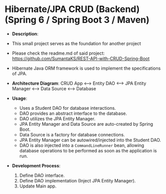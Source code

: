 # Hibernate/JPA CRUD (Backend) (Spring 6 / Spring Boot 3 / Maven)

- **Description**:
- This small project serves as the foundation for another project
- Please check the readme.md of said project: https://github.com/SumantaKS/REST-API-with-CRUD-Spring-Boot
- Hibernate Java ORM framework is used to implement the specifications of JPA.

- **Architecture Diagram**: CRUD App <--> Entity DAO <--> JPA Entity Manager <--> Data Source <--> Database

- **Usage**:
  - Uses a Student DAO for database interactions.
  - DAO provides an abstract interface to the database.
  - DAO utilizes the JPA Entity Manager.
  - JPA Entity Manager and Data Source are auto-created by Spring Boot.
  - Data Source is a factory for database connections.
  - JPA Entity Manager can be autowired/injected into the Student DAO.
  - DAO is also injected into a `CommandLineRunner` bean, allowing database operations to be performed as soon as the application is run.

- **Development Process**:
  1. Define DAO interface.
  2. Define DAO implementation (Inject JPA Entity Manager).
  3. Update Main app.
